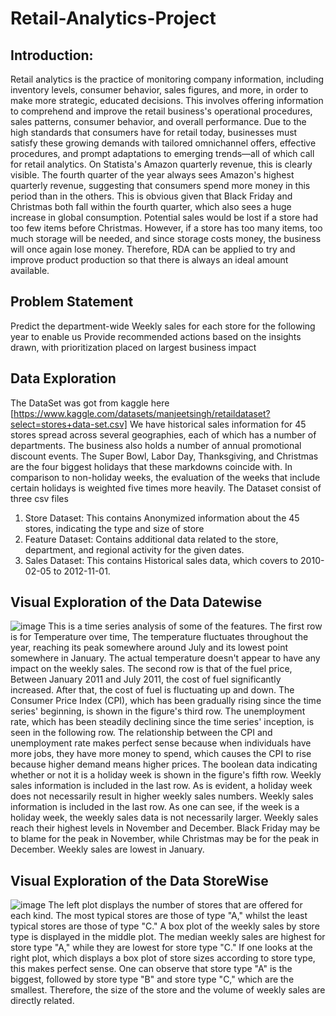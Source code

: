 # Retail-Analytics-Project
## Introduction:
Retail analytics is the practice of monitoring company information, including inventory levels, consumer behavior, sales figures, and more, in order to make more strategic, educated decisions. This involves offering information to comprehend and improve the retail business's operational procedures, sales patterns, consumer behavior, and overall performance. Due to the high standards that consumers have for retail today, businesses must satisfy these growing demands with tailored omnichannel offers, effective procedures, and prompt adaptations to emerging trends—all of which call for retail analytics. On Statista's Amazon quarterly revenue, this is clearly visible. The fourth quarter of the year always sees Amazon's highest quarterly revenue, suggesting that consumers spend more money in this period than in the others. This is obvious given that Black Friday and Christmas both fall within the fourth quarter, which also sees a huge increase in global consumption. Potential sales would be lost if a store had too few items before Christmas. However, if a store has too many items, too much storage will be needed, and since storage costs money, the business will once again lose money. Therefore, RDA can be applied to try and improve product production so that there is always an ideal amount available.
## Problem Statement
Predict the department-wide Weekly sales for each store for the following year to enable us Provide recommended actions based on the insights drawn, with prioritization placed on largest business impact

## Data Exploration
The DataSet was got from kaggle here [https://www.kaggle.com/datasets/manjeetsingh/retaildataset?select=stores+data-set.csv]
We have historical sales information for 45 stores spread across several geographies, each of which has a number of departments. The business also holds a number of annual promotional discount events. The Super Bowl, Labor Day, Thanksgiving, and Christmas are the four biggest holidays that these markdowns coincide with. In comparison to non-holiday weeks, the evaluation of the weeks that include certain holidays is weighted five times more heavily.
The Dataset consist of three csv files
1. Store Dataset: This contains Anonymized information about the 45 stores, indicating the type and size of store
2. Feature Dataset: Contains additional data related to the store, department, and regional activity for the given dates.
3. Sales Dataset: This contains Historical sales data, which covers to 2010-02-05 to 2012-11-01.

## Visual Exploration of the Data Datewise
![image](https://user-images.githubusercontent.com/85242198/204774693-5dc30e15-00ad-41b5-9802-40e6528c9be6.png)
This is a time series analysis of some of the features. The first row is for Temperature over time, The temperature fluctuates throughout the year, reaching its peak somewhere around July and its lowest point somewhere in January. The actual temperature doesn't appear to have any impact on the weekly sales. The second row is that of the fuel price, Between January 2011 and July 2011, the cost of fuel significantly increased. After that, the cost of fuel is fluctuating up and down. The Consumer Price Index (CPI), which has been gradually rising since the time series' beginning, is shown in the figure's third row. The unemployment rate, which has been steadily declining since the time series' inception, is seen in the following row. The relationship between the CPI and unemployment rate makes perfect sense because when individuals have more jobs, they have more money to spend, which causes the CPI to rise because higher demand means higher prices. The boolean data indicating whether or not it is a holiday week is shown in the figure's fifth row. Weekly sales information is included in the last row. As is evident, a holiday week does not necessarily result in higher weekly sales numbers. Weekly sales information is included in the last row. As one can see, if the week is a holiday week, the weekly sales data is not necessarily larger. Weekly sales reach their highest levels in November and December. Black Friday may be to blame for the peak in November, while Christmas may be for the peak in December. Weekly sales are lowest in January.

## Visual Exploration of the Data StoreWise
![image](https://user-images.githubusercontent.com/85242198/204777929-8ad4b44b-5ac5-4f95-9481-70a3742dac55.png)
The left plot displays the number of stores that are offered for each kind. The most typical stores are those of type "A," whilst the least typical stores are those of type "C." A box plot of the weekly sales by store type is displayed in the middle plot. The median weekly sales are highest for store type "A," while they are lowest for store type "C." If one looks at the right plot, which displays a box plot of store sizes according to store type, this makes perfect sense. One can observe that store type "A" is the biggest, followed by store type "B" and store type "C," which are the smallest. Therefore, the size of the store and the volume of weekly sales are directly related.


